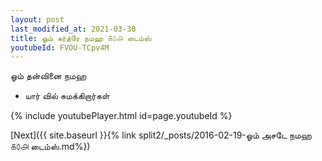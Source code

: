 ```yaml
---
layout: post
last_modified_at: 2021-03-30
title: ஓம் கர்த்ரே நமஹ ௧௦௮ டைம்ஸ்
youtubeId: FVOU-TCpv4M
---
```

 
 
 ஓம் தன்வினை நமஹ  
 
 -  யார் வில் சுமக்கிறார்கள் 
 
  
 
  
 
 
 
 
 
 


{% include youtubePlayer.html id=page.youtubeId %}
 
[Next]({{ site.baseurl }}{% link  split2/_posts/2016-02-19-ஓம் அசடே நமஹ ௧௦௮ டைம்ஸ்.md%})
 
